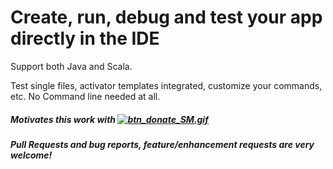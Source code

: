 Create, run, debug and test your app directly in the IDE
===

Support both Java and Scala.

Test single files, activator templates integrated, customize your commands, etc. No Command line needed at all.

<h5>Motivates this work with <a href="https://www.paypal.com/cgi-bin/webscr?cmd=_s-xclick&hosted_button_id=7FUCWX98NEUAL">
  <img src="https://www.paypalobjects.com/en_US/i/btn/btn_donate_SM.gif" alt="btn_donate_SM.gif"></a></h5>
<h5>Pull Requests and bug reports, feature/enhancement requests are very welcome!</h5>